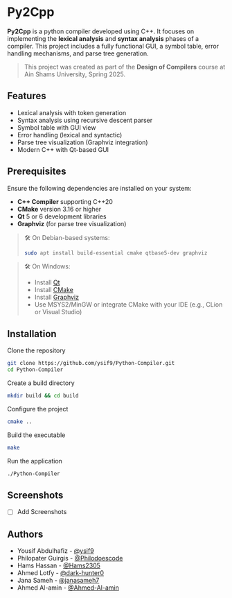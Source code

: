 # Py2Cpp

**Py2Cpp** is a python compiler developed using C++. It focuses on implementing the **lexical analysis** and **syntax analysis** phases of a compiler. This project includes a fully functional GUI, a symbol table, error handling mechanisms, and parse tree generation.

> This project was created as part of the **Design of Compilers** course at Ain Shams University, Spring 2025.



## Features

- Lexical analysis with token generation
- Syntax analysis using recursive descent parser
- Symbol table with GUI view
- Error handling (lexical and syntactic)
- Parse tree visualization (Graphviz integration)
- Modern C++ with Qt-based GUI

## Prerequisites
Ensure the following dependencies are installed on your system:

- **C++ Compiler** supporting C++20
- **CMake** version 3.16 or higher
- **Qt** 5 or 6 development libraries
- **Graphviz** (for parse tree visualization)

> 🛠️ On Debian-based systems:
> ```bash
> sudo apt install build-essential cmake qtbase5-dev graphviz
> ```

> 🛠️ On Windows:
> - Install [Qt](https://www.qt.io/download)
> - Install [CMake](https://cmake.org/download/)
> - Install [Graphviz](https://graphviz.org/download/)
> - Use MSYS2/MinGW or integrate CMake with your IDE (e.g., CLion or Visual Studio)

## Installation

Clone the repository
```bash
git clone https://github.com/ysif9/Python-Compiler.git
cd Python-Compiler
```
Create a build directory
```bash
mkdir build && cd build
```
Configure the project
```bash
cmake ..
```
Build the executable
```bash
make
```
Run the application
```bash
./Python-Compiler
```

## Screenshots

- [ ] Add Screenshots

## Authors

- Yousif Abdulhafiz - [@ysif9](https://github.com/ysif9)
- Philopater Guirgis - [@Philodoescode](https://github.com/Philodoescode)
- Hams Hassan - [@Hams2305](https://github.com/Hams2305)
- Ahmed Lotfy - [@dark-hunter0](https://github.com/dark-hunter0)
- Jana Sameh - [@janasameh7](https://github.com/janasameh7)
- Ahmed Al-amin - [@Ahmed-Al-amin](https://github.com/Ahmed-Al-amin)

